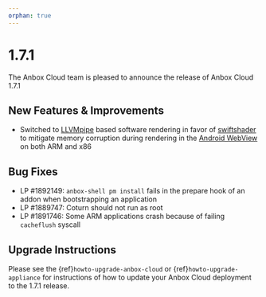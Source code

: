 ```yaml
---
orphan: true
---
```

# 1.7.1

The Anbox Cloud team is pleased to announce the release of Anbox Cloud 1.7.1

## New Features & Improvements

* Switched to [LLVMpipe](https://docs.mesa3d.org/gallium/drivers/llvmpipe.html) based software rendering in favor of [swiftshader](https://swiftshader.googlesource.com/SwiftShader/) to mitigate memory corruption during rendering in the [Android WebView](https://developer.android.com/reference/android/webkit/WebView) on both ARM and x86

## Bug Fixes

* LP #1892149:  `anbox-shell pm install`  fails in the prepare hook of an addon when bootstrapping an application
* LP #1889747: Coturn should not run as root
* LP #1891746: Some ARM applications crash because of failing `cacheflush` syscall

## Upgrade Instructions

Please see the {ref}`howto-upgrade-anbox-cloud` or {ref}`howto-upgrade-appliance` for instructions of how to update your Anbox Cloud deployment to the 1.7.1 release.